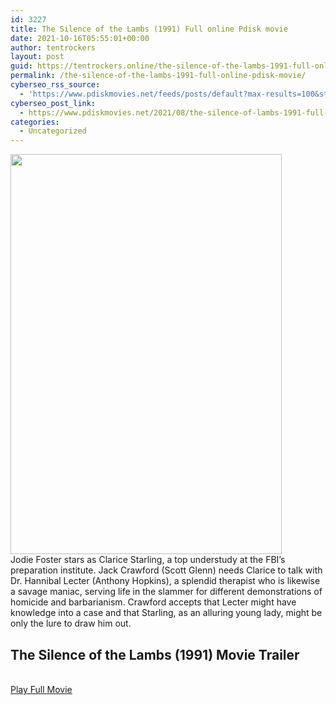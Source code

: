 ```yaml
---
id: 3227
title: The Silence of the Lambs (1991) Full online Pdisk movie
date: 2021-10-16T05:55:01+00:00
author: tentrockers
layout: post
guid: https://tentrockers.online/the-silence-of-the-lambs-1991-full-online-pdisk-movie/
permalink: /the-silence-of-the-lambs-1991-full-online-pdisk-movie/
cyberseo_rss_source:
  - 'https://www.pdiskmovies.net/feeds/posts/default?max-results=100&start-index=1001'
cyberseo_post_link:
  - https://www.pdiskmovies.net/2021/08/the-silence-of-lambs-1991-full-online.html
categories:
  - Uncategorized
---
```

<div class="separator">
  <a href="https://1.bp.blogspot.com/-iRNeSN0fojs/YRagfSLPHqI/AAAAAAAAAK0/3c1uYeyssckaLzD_JyaG2yo-NIdt-vviwCLcBGAsYHQ/s2048/The%2BSilence%2Bof%2Bthe%2BLambs%2B%25281991%2529%2BFull%2Bonline%2BPdisk%2Bmovie.jpg" imageanchor="1"><img loading="lazy" border="0" data-original-height="2048" data-original-width="1388" height="640" src="https://1.bp.blogspot.com/-iRNeSN0fojs/YRagfSLPHqI/AAAAAAAAAK0/3c1uYeyssckaLzD_JyaG2yo-NIdt-vviwCLcBGAsYHQ/w434-h640/The%2BSilence%2Bof%2Bthe%2BLambs%2B%25281991%2529%2BFull%2Bonline%2BPdisk%2Bmovie.jpg" width="434" /></a>
</div>



<div>
  <span>Jodie Foster stars as Clarice Starling, a top understudy at the FBI&#8217;s preparation institute. Jack Crawford (Scott Glenn) needs Clarice to talk with Dr. Hannibal Lecter (Anthony Hopkins), a splendid therapist who is likewise a savage maniac, serving life in the slammer for different demonstrations of homicide and barbarianism. Crawford accepts that Lecter might have knowledge into a case and that Starling, as an alluring young lady, might be only the lure to draw him out.</span>
</div>

<div>
  <h2>
    <span>The Silence of the Lambs (1991) Movie Trailer</span>
  </h2>
</div>

  
<a href="https://kofilink.com/1/bnYyaWtsMDAwaTA5?dn=1" onclick="window.open('https://kofilink.com/1/bnYyaWtsMDAwaTA5?dn=1','popup','width=600,height=600'); return false;" target="popup" rel="noopener"><br /> Play Full Movie<br /> </a>